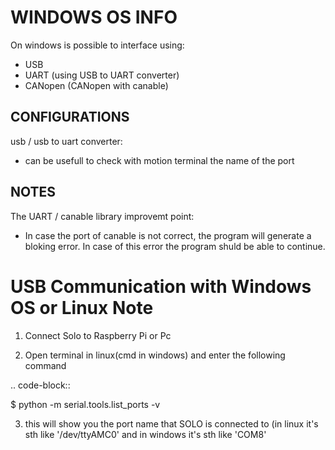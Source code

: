 # WINDOWS OS INFO #
On windows is possible to interface using:
- USB 
- UART (using USB to UART converter)
- CANopen (CANopen with canable)

## CONFIGURATIONS ##
usb / usb to uart converter:
- can be usefull to check with motion terminal the name of the port

## NOTES ##
The UART / canable library improvemt point: 
- In case the port of canable is not correct, the program will generate a bloking error. In case of this error the program shuld be able to continue. 


USB Communication with Windows OS or Linux Note
==========================
1. Connect Solo to Raspberry Pi or Pc

2. Open terminal in linux(cmd in windows) and enter the following command

.. code-block::

   $ python -m serial.tools.list_ports -v

3. this will show you the port name that SOLO is connected to (in linux it's sth like '/dev/ttyAMC0' and in windows it's sth like 'COM8'
